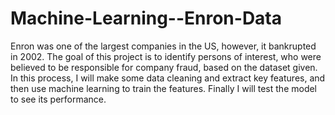 # Machine-Learning--Enron-Data
Enron was one of the largest companies in the US, however, it bankrupted in 2002. The goal of this project is to identify persons of interest, who were believed to be responsible for company fraud, based on the dataset given. In this process, I will make some data cleaning and extract key features, and then use machine learning to train the features. Finally I will test the model to see its performance. 
